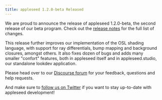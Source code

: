 ```yaml
---
title: appleseed 1.2.0-beta Released
---
```


We are proud to announce the release of appleseed 1.2.0-beta, the second release of our beta program. Check out the [release notes](https://github.com/appleseedhq/appleseed/releases/tag/1.2.0-beta) for the full list of changes.

This release further improves our implementation of the OSL shading language, with support for ray differentials, bump mapping and background closures, amongst others. It also fixes dozen of bugs and adds many smaller "confort" features, both in appleseed itself and in appleseed.studio, our standalone lookdev application.

Please head over to our [Discourse forum](https://forum.appleseedhq.net/) for your feedback, questions and help requests.

And make sure to [follow us on Twitter](https://twitter.com/appleseedhq) if you want to stay up-to-date with appleseed development!
